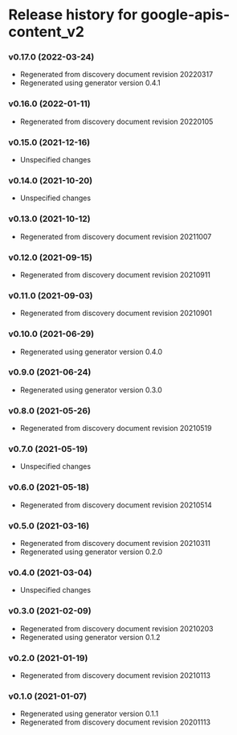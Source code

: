 # Release history for google-apis-content_v2

### v0.17.0 (2022-03-24)

* Regenerated from discovery document revision 20220317
* Regenerated using generator version 0.4.1

### v0.16.0 (2022-01-11)

* Regenerated from discovery document revision 20220105

### v0.15.0 (2021-12-16)

* Unspecified changes

### v0.14.0 (2021-10-20)

* Unspecified changes

### v0.13.0 (2021-10-12)

* Regenerated from discovery document revision 20211007

### v0.12.0 (2021-09-15)

* Regenerated from discovery document revision 20210911

### v0.11.0 (2021-09-03)

* Regenerated from discovery document revision 20210901

### v0.10.0 (2021-06-29)

* Regenerated using generator version 0.4.0

### v0.9.0 (2021-06-24)

* Regenerated using generator version 0.3.0

### v0.8.0 (2021-05-26)

* Regenerated from discovery document revision 20210519

### v0.7.0 (2021-05-19)

* Unspecified changes

### v0.6.0 (2021-05-18)

* Regenerated from discovery document revision 20210514

### v0.5.0 (2021-03-16)

* Regenerated from discovery document revision 20210311
* Regenerated using generator version 0.2.0

### v0.4.0 (2021-03-04)

* Unspecified changes

### v0.3.0 (2021-02-09)

* Regenerated from discovery document revision 20210203
* Regenerated using generator version 0.1.2

### v0.2.0 (2021-01-19)

* Regenerated from discovery document revision 20210113

### v0.1.0 (2021-01-07)

* Regenerated using generator version 0.1.1
* Regenerated from discovery document revision 20201113

